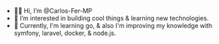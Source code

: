 - 🤙🏼 Hi, I’m @Carlos-Fer-MP
- 🧐 I’m interested in building cool things & learning new technologies.
- 🌱 Currently, I'm learning go, & also I'm improving my knowledge with symfony, laravel, docker, & node.js.

<!---
Carlos-Fer-MP/Carlos-Fer-MP is a ✨ special ✨ repository because its `README.md` (this file) appears on your GitHub profile.
You can click the Preview link to take a look at your changes.
--->
